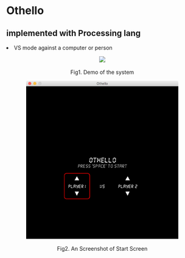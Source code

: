 # Othello
## implemented with Processing lang

<p>
<li>VS mode against a computer or person</li>
</p>

<div align = "center">
<img src="https://github.com/nshhhin/Images/blob/master/othello_demo.gif" width = "1000px" height = "auto">
<p>Fig1. Demo of the system </p>

<img src="https://github.com/nshhhin/Images/blob/master/othello_start.png" width = "400px" height = "auto">
<p>Fig2. An Screenshot of Start Screen</p>

</div>


